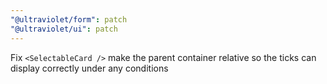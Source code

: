 ```yaml
---
"@ultraviolet/form": patch
"@ultraviolet/ui": patch
---
```


Fix `<SelectableCard />` make the parent container relative so the ticks can display correctly under any conditions
